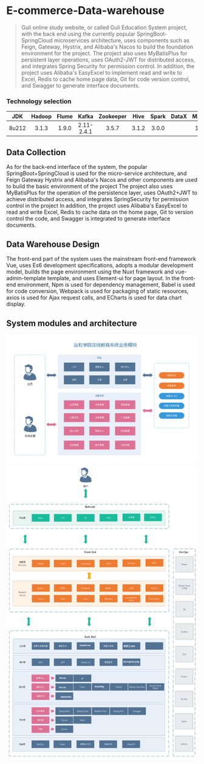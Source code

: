 # E-commerce-Data-warehouse

> Guli online study website, or called Guli Education System project, with the back end using the currently popular SpringBoot-SpringCloud microservices architecture, uses components such as Feign, Gateway, Hystrix, and Alibaba's Nacos to build the foundation environment for the project. The project also uses MyBatisPlus for persistent layer operations, uses OAuth2-JWT for distributed access, and integrates Spring Security for permission control. In addition, the project uses Alibaba's EasyExcel to implement read and write to Excel, Redis to cache home page data, Git for code version control, and Swagger to generate interface documents.

### Technology selection

| JDK | Hadoop | Flume  | Kafka | Zookeeper | Hive | Spark| DataX | MaxWell |
| :-----:| :----: | :----: | :-----:| :----: | :----: | :-----:| :----: | :----: |
| 8u212 | 3.1.3 | 1.9.0 | 2.11-2.4.1 | 3.5.7 | 3.1.2 | 3.0.0 |  | 1.29.2 |

## Data Collection

As for the back-end interface of the system, the popular SpringBoot+SpringCloud is used for the micro-service architecture, and Feign Gateway Hystrix and Alibaba's Nacos and other components are used to build the basic environment of the project The project also uses MyBatisPlus for the operation of the persistence layer, uses OAuth2+JWT to achieve distributed access, and integrates SpringSecurity for permission control in the project In addition, the project uses Alibaba's EasyExcel to read and write Excel, Redis to cache data on the home page, Git to version control the code, and Swagger is integrated to generate interface documents.

## Data Warehouse Design

The front-end part of the system uses the mainstream front-end framework Vue, uses Es6 development specifications, adopts a modular development model, builds the page environment using the Nuxt framework and vue-admin-template template, and uses Element-ui for page layout. In the front-end environment, Npm is used for dependency management, Babel is used for code conversion, Webpack is used for packaging of static resources, axios is used for Ajax request calls, and ECharts is used for data chart display.

## System modules and architecture

![](https://github.com/sbchengyiwei/guli-online-study-website/blob/main/System%20modules.png)
![](https://github.com/sbchengyiwei/guli-online-study-website/blob/main/System%20architecture.png)
